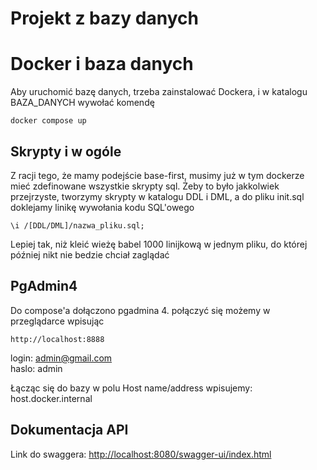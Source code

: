 # Projekt z bazy danych

# Docker i baza danych
Aby uruchomić bazę danych, trzeba zainstalować Dockera, i w katalogu BAZA_DANYCH wywołać komendę
```console
docker compose up
```

## Skrypty i w ogóle
Z racji tego, że mamy podejście base-first, musimy już w tym dockerze mieć zdefinowane wszystkie skrypty sql. 
Żeby to było jakkolwiek przejrzyste, tworzymy skrypty w katalogu DDL i DML, a do pliku init.sql doklejamy linikę
wywołania kodu SQL'owego

```console
\i /[DDL/DML]/nazwa_pliku.sql;
```

Lepiej tak, niż kleić wieżę babel 1000 linijkową w jednym pliku, do której później nikt nie bedzie chciał zaglądać

## PgAdmin4
Do compose'a dołączono pgadmina 4. połączyć się możemy w przeglądarce wpisując
```console
http://localhost:8888
```
login: admin@gmail.com \
haslo: admin

Łącząc się do bazy w polu Host name/address wpisujemy: host.docker.internal

## Dokumentacja API
Link do swaggera: [http://localhost:8080/swagger-ui/index.html](http://localhost:8080/swagger-ui/index.html)